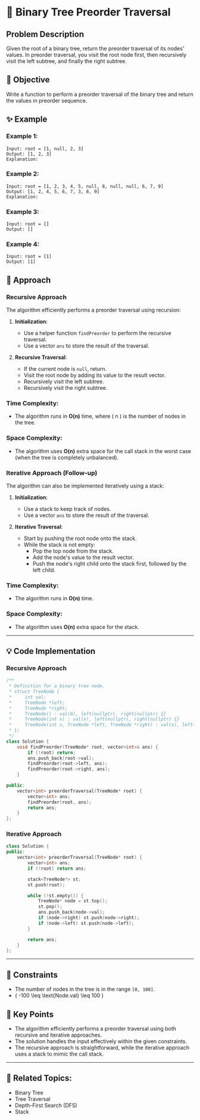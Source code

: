 # 🌳 **Binary Tree Preorder Traversal**

## Problem Description

Given the root of a binary tree, return the preorder traversal of its nodes' values. In preorder traversal, you visit the root node first, then recursively visit the left subtree, and finally the right subtree.

## 🎯 **Objective**

Write a function to perform a preorder traversal of the binary tree and return the values in preorder sequence.

## ✨ **Example**

### Example 1:
```plaintext
Input: root = [1, null, 2, 3]
Output: [1, 2, 3]
Explanation:
```

### Example 2:
```plaintext
Input: root = [1, 2, 3, 4, 5, null, 8, null, null, 6, 7, 9]
Output: [1, 2, 4, 5, 6, 7, 3, 8, 9]
Explanation:
```

### Example 3:
```plaintext
Input: root = []
Output: []
```

### Example 4:
```plaintext
Input: root = [1]
Output: [1]
```

## 🚀 **Approach**

### **Recursive Approach**

The algorithm efficiently performs a preorder traversal using recursion:

1. **Initialization**:
   - Use a helper function `findPreorder` to perform the recursive traversal.
   - Use a vector `ans` to store the result of the traversal.

2. **Recursive Traversal**:
   - If the current node is `null`, return.
   - Visit the root node by adding its value to the result vector.
   - Recursively visit the left subtree.
   - Recursively visit the right subtree.

### **Time Complexity**:
- The algorithm runs in **O(n)** time, where \( n \) is the number of nodes in the tree.

### **Space Complexity**:
- The algorithm uses **O(n)** extra space for the call stack in the worst case (when the tree is completely unbalanced).

### **Iterative Approach (Follow-up)**

The algorithm can also be implemented iteratively using a stack:

1. **Initialization**:
   - Use a stack to keep track of nodes.
   - Use a vector `ans` to store the result of the traversal.

2. **Iterative Traversal**:
   - Start by pushing the root node onto the stack.
   - While the stack is not empty:
     - Pop the top node from the stack.
     - Add the node's value to the result vector.
     - Push the node's right child onto the stack first, followed by the left child.

### **Time Complexity**:
- The algorithm runs in **O(n)** time.

### **Space Complexity**:
- The algorithm uses **O(n)** extra space for the stack.

---

## 💡 **Code Implementation**

### **Recursive Approach**

```cpp
/**
 * Definition for a binary tree node.
 * struct TreeNode {
 *     int val;
 *     TreeNode *left;
 *     TreeNode *right;
 *     TreeNode() : val(0), left(nullptr), right(nullptr) {}
 *     TreeNode(int x) : val(x), left(nullptr), right(nullptr) {}
 *     TreeNode(int x, TreeNode *left, TreeNode *right) : val(x), left(left), right(right) {}
 * };
 */
class Solution {
    void findPreorder(TreeNode* root, vector<int>& ans) {
        if (!root) return;
        ans.push_back(root->val);
        findPreorder(root->left, ans);
        findPreorder(root->right, ans);
    }

public:
    vector<int> preorderTraversal(TreeNode* root) {
        vector<int> ans;
        findPreorder(root, ans);
        return ans;
    }
};
```

### **Iterative Approach**

```cpp
class Solution {
public:
    vector<int> preorderTraversal(TreeNode* root) {
        vector<int> ans;
        if (!root) return ans;

        stack<TreeNode*> st;
        st.push(root);

        while (!st.empty()) {
            TreeNode* node = st.top();
            st.pop();
            ans.push_back(node->val);
            if (node->right) st.push(node->right);
            if (node->left) st.push(node->left);
        }

        return ans;
    }
};
```

---

## 🔧 **Constraints**

- The number of nodes in the tree is in the range `[0, 100]`.
- \( -100 \leq \text{Node.val} \leq 100 \)

## 🌟 **Key Points**

- The algorithm efficiently performs a preorder traversal using both recursive and iterative approaches.
- The solution handles the input effectively within the given constraints.
- The recursive approach is straightforward, while the iterative approach uses a stack to mimic the call stack.

---

## 🔗 **Related Topics**:
- Binary Tree
- Tree Traversal
- Depth-First Search (DFS)
- Stack